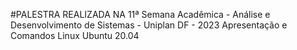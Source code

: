 #PALESTRA REALIZADA NA 11ª Semana Acadêmica - Análise e Desenvolvimento de Sistemas - Uniplan DF - 2023
Apresentação e Comandos Linux Ubuntu 20.04
